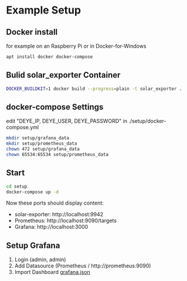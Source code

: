 # Example Setup

## Docker install

for example on an Raspberry Pi or in Docker-for-Windows

```sh
apt install docker docker-compose
```

## Bulid solar_exporter Container

```sh
DOCKER_BUILDKIT=1 docker build --progress=plain -t solar_exporter .
```

## docker-compose Settings

edit "DEYE_IP, DEYE_USER, DEYE_PASSWORD" in ./setup/docker-compose.yml

```sh
mkdir setup/grafana_data
mkdir setup/prometheus_data
chown 472 setup/grafana_data
chown 65534:65534 setup/prometheus_data
```

## Start

```sh
cd setup
docker-compose up -d
```

Now these ports should display content:

- solar-exporter: http://localhost:9942
- Prometheus: http://localhost:9090/targets
- Grafana: http://localhost:3000

## Setup Grafana

1.  Login (admin, admin)
1.  Add Datasource (Prometheus / http://prometheus:9090)
1.  Import Dashboard [grafana.json](grafana.json)
